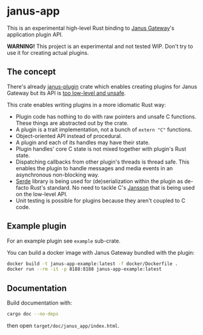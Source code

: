 # janus-app

This is an experimental high-level Rust binding to [Janus Gateway](https://github.com/meetecho/janus-gateway)'s application plugin API.

**WARNING!** This project is an experimental and not tested WIP. Don't try to use it for creating actual plugins.

## The concept

There's already [janus-plugin](https://github.com/mozilla/janus-plugin-rs) crate which enables creating plugins for Janus Gateway but its API is [too low-level and unsafe](https://github.com/mozilla/janus-plugin-rs/issues/10).

This crate enables writing plugins in a more idiomatic Rust way:

* Plugin code has nothing to do with raw pointers and unsafe C functions. These things are abstracted out by the crate.
* A plugin is a trait implementation, not a bunch of `extern "C"` functions.
* Object-oriented API instead of procedural.
* A plugin and each of its handles may have their state.
* Plugin handles' core C state is not mixed together with plugin's Rust state.
* Dispatching callbacks from other plugin's threads is thread safe. This enables the plugin to handle messages and media events in an asynchronous non-blocking way.
* [Serde](https://github.com/serde-rs/serde) library is being used for (de)serialization within the plugin as de-facto Rust's standard. No need to tackle C's [Jansson](https://github.com/akheron/jansson) that is being used on the low-level API.
* Unit testing is possible for plugins because they aren't coupled to C code.

## Example plugin

For an example plugin see `example` sub-crate.

You can build a docker image with Janus Gateway bundled with the plugin:

```bash
docker build -t janus-app-example:latest -f docker/Dockerfile .
docker run --rm -it -p 8188:8188 janus-app-example:latest
```

## Documentation

Build documentation with:

```bash
cargo doc --no-deps
```

then open `target/doc/janus_app/index.html`.
